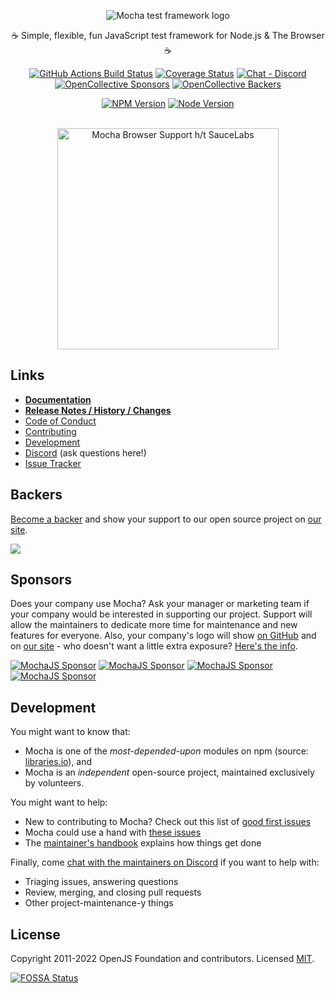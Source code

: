 <p align="center">
  <img src="https://cldup.com/xFVFxOioAU.svg" alt="Mocha test framework logo"/>
</p>

<p align="center">☕️ Simple, flexible, fun JavaScript test framework for Node.js & The Browser ☕️</p>

<p align="center">
<a href="https://github.com/mochajs/mocha/actions?query=workflow%3ATests+branch%3Amain"><img src="https://github.com/mochajs/mocha/workflows/Tests/badge.svg?branch=main" alt="GitHub Actions Build Status"></a>
<a href="https://coveralls.io/github/mochajs/mocha"><img src="https://coveralls.io/repos/github/mochajs/mocha/badge.svg" alt="Coverage Status"></a>
<a href="https://discord.gg/KeDn2uXhER"><img alt="Chat - Discord" src="https://img.shields.io/badge/chat-Discord-5765F2.svg" /></a>
<a href="https://github.com/mochajs/mocha#sponsors"><img src="https://opencollective.com/mochajs/tiers/sponsors/badge.svg" alt="OpenCollective Sponsors"></a>
<a href="https://github.com/mochajs/mocha#backers"><img src="https://opencollective.com/mochajs/tiers/backers/badge.svg" alt="OpenCollective Backers"></a>
</p>

<p align="center">
<a href="https://www.npmjs.com/package/mocha"><img src="https://img.shields.io/npm/v/mocha.svg" alt="NPM Version"></a>
<a href="https://github.com/mochajs/mocha"><img src="https://img.shields.io/node/v/mocha.svg" alt="Node Version"></a>
</p>

<p align="center"><br><img alt="Mocha Browser Support h/t SauceLabs" src="https://saucelabs.com/browser-matrix/mochajs.svg" width="354"></p>

## Links

- **[Documentation](https://mochajs.org)**
- **[Release Notes / History / Changes](https://github.com/mochajs/mocha/blob/main/CHANGELOG.md)**
- [Code of Conduct](https://github.com/mochajs/mocha/blob/main/.github/CODE_OF_CONDUCT.md)
- [Contributing](https://github.com/mochajs/mocha/blob/main/.github/CONTRIBUTING.md)
- [Development](https://github.com/mochajs/mocha/blob/main/.github/DEVELOPMENT.md)
- [Discord](https://discord.gg/KeDn2uXhER) (ask questions here!)
- [Issue Tracker](https://github.com/mochajs/mocha/issues)

## Backers

[Become a backer](https://opencollective.com/mochajs) and show your support to our open source project on [our site](https://mochajs.org/#backers).

<a href="https://opencollective.com/mochajs"><img src="https://opencollective.com/mochajs/tiers/backers.svg?limit=30&button=false&avatarHeight=46&width=750"></a>

## Sponsors

Does your company use Mocha? Ask your manager or marketing team if your company would be interested in supporting our project.
Support will allow the maintainers to dedicate more time for maintenance and new features for everyone.
Also, your company's logo will show [on GitHub](https://github.com/mochajs/mocha#readme) and on [our site](https://mochajs.org#sponsors) - who doesn't want a little extra exposure?
[Here's the info](https://opencollective.com/mochajs).

[![MochaJS Sponsor](https://opencollective.com/mochajs/tiers/sponsors/0/avatar)](https://opencollective.com/mochajs/tiers/sponsors/0/website)
[![MochaJS Sponsor](https://opencollective.com/mochajs/tiers/sponsors/1/avatar)](https://opencollective.com/mochajs/tiers/sponsors/1/website)
[![MochaJS Sponsor](https://opencollective.com/mochajs/tiers/sponsors/2/avatar)](https://opencollective.com/mochajs/tiers/sponsors/2/website)
[![MochaJS Sponsor](https://opencollective.com/mochajs/tiers/sponsors/3/avatar)](https://opencollective.com/mochajs/tiers/sponsors/3/website)

## Development

You might want to know that:

- Mocha is one of the _most-depended-upon_ modules on npm (source: [libraries.io](https://libraries.io/search?order=desc&platforms=NPM&sort=dependents_count)), and
- Mocha is an _independent_ open-source project, maintained exclusively by volunteers.

You might want to help:

- New to contributing to Mocha? Check out this list of [good first issues](https://github.com/mochajs/mocha/issues?q=is%3Aopen+is%3Aissue+label%3A%22good+first+issue%22)
- Mocha could use a hand with [these issues](https://github.com/mochajs/mocha/issues?q=is%3Aopen+is%3Aissue+label%3A%22status%3A+accepting+prs%22)
- The [maintainer's handbook](https://github.com/mochajs/mocha/blob/main/MAINTAINERS.md) explains how things get done

Finally, come [chat with the maintainers on Discord](https://discord.gg/KeDn2uXhER) if you want to help with:

- Triaging issues, answering questions
- Review, merging, and closing pull requests
- Other project-maintenance-y things

## License

Copyright 2011-2022 OpenJS Foundation and contributors. Licensed [MIT](https://github.com/mochajs/mocha/blob/main/LICENSE).

[![FOSSA Status](https://app.fossa.io/api/projects/git%2Bhttps%3A%2F%2Fgithub.com%2Fmochajs%2Fmocha.svg?type=large)](https://app.fossa.io/projects/git%2Bhttps%3A%2F%2Fgithub.com%2Fmochajs%2Fmocha?ref=badge_large)
